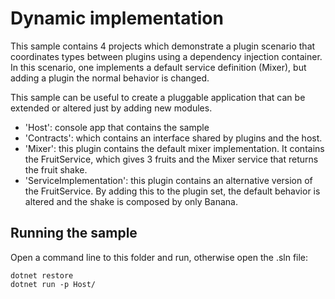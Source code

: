 Dynamic implementation
===========================

This sample contains 4 projects which demonstrate a plugin scenario that coordinates types between
plugins using a dependency injection container. In this scenario, one implements a default service definition (Mixer), but adding a plugin the normal behavior is changed.

This sample can be useful to create a pluggable application that can be extended or altered just by adding new modules.

* 'Host': console app that contains the sample
* 'Contracts': which contains an interface shared by plugins and the host.
* 'Mixer': this plugin contains the default mixer implementation. It contains the FruitService, which gives 3 fruits and the Mixer service that returns the fruit shake.
* 'ServiceImplementation': this plugin contains an alternative version of the FruitService. By adding this to the plugin set, the default behavior is altered and the shake is composed by only Banana.

## Running the sample

Open a command line to this folder and run, otherwise open the .sln file:

```
dotnet restore
dotnet run -p Host/
```
